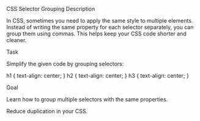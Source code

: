 CSS Selector Grouping
Description

In CSS, sometimes you need to apply the same style to multiple elements. Instead of writing the same property for each selector separately, you can group them using commas. This helps keep your CSS code shorter and cleaner.

Task

Simplify the given code by grouping selectors:

h1 {
	text-align: center;
}
h2 {
	text-align: center;
}
h3 {
	text-align: center;
}

Goal

Learn how to group multiple selectors with the same properties.

Reduce duplication in your CSS.
